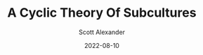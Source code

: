 ---
layout: podcast
title: "A Cyclic Theory Of Subcultures"
author: Scott Alexander
description: https://astralcodexten.substack.com/p/a-cyclic-theory-of-subcultures
date: 2022-08-10
length: 2891154
duration: 723
guid: a-cyclic-theory-of-subcultures
---